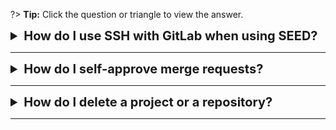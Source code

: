 ?> **Tip:** Click the question or triangle to view the answer.

<details>
 <summary style="font-size:20px"> <b>How do I use SSH with GitLab when using SEED?</b></summary><br>

When Cloudflare WARP is enabled for SEED, you may encounter the following error when attempting to
use Git SSH:

```shell
kex_exchange_identification: Connection closed by remote host
Connection closed by <IP> port 22
fatal: Could not read from remote repository
```

To resolve, please follow these instructions to configure **Git SSH with Cloudflare WARP**. For more information, refer to the [Configuring GitLab > Git SSH with Cloudflare WARP](https://docs.developer.tech.gov.sg/docs/container-stack-configuration/#/gitlab/git-ssh-cloudflare) section in the [Container Stack Configuration](https://docs.developer.tech.gov.sg/docs/container-stack-configuration/#/) documentation. 

</details>

---

<details>
 <summary style="font-size:20px"> <b>How do I self-approve merge requests?</b></summary><br>


!> This should only be set temporarily for the Quick Start guide and reverted after. Allowing
self-approval for Merge Requests (MR) goes against DevSecOps best practices and may result in your
application becoming non-compliant.

Allowing self-approval for MRs involves modifying project-level settings which requires
`Maintainer` role. The following are 3 main ways to achieve this, in order of ease of configuring.

#### Modify Minimum Approvers Required

1. Set the **Approvals required** for the **Any eligible user** row to 0.

    ![Merge approval rules](./images/mra-approval-rules.png)

#### All MR Approval By Author

1. Clear the **Prevent MR approvals by the author** checkbox. 
1. Approve MRs created by yourself.

    ![Merge approval settings](./images/mra-approval-settings.png)

#### Allow Modifying Approval Rules In MRs

1. Clear the **Prevent users from modifying MR approval rules in merge requests** checkbox.

1. Set the **Approvals required** when creating MRs, similar to the above.

    ![Merge approval settings](./images/mra-approval-settings.png)

</details>

---

<details>
 <summary style="font-size:20px"> <b>How do I delete a project or a repository?</b></summary><br>

If the project exists at the root of your subgroup, please [contact us to grant
permissions.](contact-us) to
delete the project.

<!--If the project exists in a [nested subgroup](user-guide/gitlab/adding-developers/?id=add-subgroup)
that you created previously, any user with `Owner` role will be able to delete the project.-->

If the project exists in a `nested subgroup`
that you created previously, any user with `Owner` role will be able to delete the project. For more information, refer to the [Configuring GitLab > Adding Developers to Projects](https://docs.developer.tech.gov.sg/docs/container-stack-configuration/#/gitlab/adding-developers) section in the [Container Stack Configuration](https://docs.developer.tech.gov.sg/docs/container-stack-configuration/#/) documentation. 

</details>

---